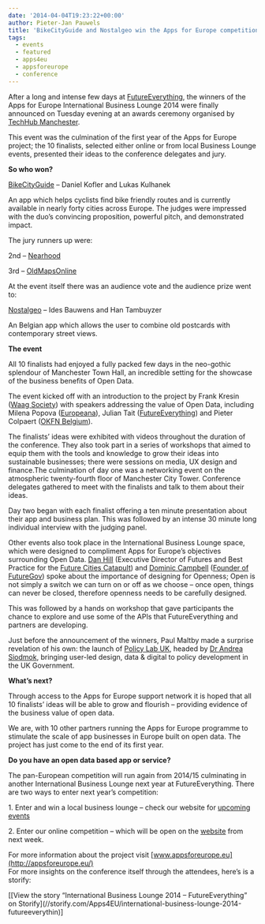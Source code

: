 ```yaml
---
date: '2014-04-04T19:23:22+00:00'
author: Pieter-Jan Pauwels
title: 'BikeCityGuide and Nostalgeo win the Apps for Europe competition.'
tags:
  - events
  - featured
  - apps4eu
  - appsforeurope
  - conference
---
```


After a long and intense few days at [FutureEverything](http://futureeverything.org/), the winners of the Apps for Europe International Business Lounge 2014 were finally announced on Tuesday evening at an awards ceremony organised by [TechHub Manchester](http://manchester.techhub.com/).

This event was the culmination of the first year of the Apps for Europe project; the 10 finalists, selected either online or from local Business Lounge events, presented their ideas to the conference delegates and jury.

**So who won?**

[BikeCityGuide](http://www.bikecityguide.org/) – Daniel Kofler and Lukas Kulhanek

An app which helps cyclists find bike friendly routes and is currently available in nearly forty cities across Europe. The judges were impressed with the duo’s convincing proposition, powerful pitch, and demonstrated impact.

The jury runners up were:

2nd – [Nearhood](http://bornlocal.fi/)

3rd – [OldMapsOnline](http://www.oldmapsonline.org/)

At the event itself there was an audience vote and the audience prize went to:

[Nostalgeo](http://nostalgeo.com/) – Ides Bauwens and Han Tambuyzer

An Belgian app which allows the user to combine old postcards with contemporary street views.

**The event**

All 10 finalists had enjoyed a fully packed few days in the neo-gothic splendour of Manchester Town Hall, an incredible setting for the showcase of the business benefits of Open Data.

The event kicked off with an introduction to the project by Frank Kresin ([Waag Society](http://waag.org/nl)) with speakers addressing the value of Open Data, including Milena Popova ([Europeana](http://www.europeana.eu/)), Julian Tait ([FutureEverything](http://futureeverything.org/)) and Pieter Colpaert ([OKFN Belgium](https://openknowledge.be/)).

The finalists’ ideas were exhibited with videos throughout the duration of the conference. They also took part in a series of workshops that aimed to equip them with the tools and knowledge to grow their ideas into sustainable businesses; there were sessions on media, UX design and finance.The culmination of day one was a networking event on the atmospheric twenty-fourth floor of Manchester City Tower. Conference delegates gathered to meet with the finalists and talk to them about their ideas.

Day two began with each finalist offering a ten minute presentation about their app and business plan. This was followed by an intense 30 minute long individual interview with the judging panel.

Other events also took place in the International Business Lounge space, which were designed to compliment Apps for Europe’s objectives surrounding Open Data. [Dan Hill](https://twitter.com/cityofsound) (Executive Director of Futures and Best Practice for the [Future Cities Catapult](https://futurecities.catapult.org.uk/)) and [Dominic Campbell](https://twitter.com/dominiccampbell) ([Founder of FutureGov](http://wearefuturegov.com/)) spoke about the importance of designing for Openness; Open is not simply a switch we can turn on or off as we choose – once open, things can never be closed, therefore openness needs to be carefully designed.

This was followed by a hands on workshop that gave participants the chance to explore and use some of the APIs that FutureEverything and partners are developing.

Just before the announcement of the winners, Paul Maltby made a surprise revelation of his own: the launch of [Policy Lab UK](https://twitter.com/PolicyLabUK), headed by [Dr Andrea Siodmok](https://twitter.com/AndreaSiodmok), bringing user-led design, data &amp; digital to policy development in the UK Government.

**What’s next?**

Through access to the Apps for Europe support network it is hoped that all 10 finalists’ ideas will be able to grow and flourish – providing evidence of the business value of open data.

We are, with 10 other partners running the Apps for Europe programme to stimulate the scale of app businesses in Europe built on open data. The project has just come to the end of its first year.

**Do you have an open data based app or service?**

The pan-European competition will run again from 2014/15 culminating in another International Business Lounge next year at FutureEverything. There are two ways to enter next year’s competition:

1\. Enter and win a local business lounge – check our website for [upcoming events](http://appsforeurope.eu/open-data-events-upcoming)

2\. Enter our online competition – which will be open on the [website](http://appsforeurope.eu/) from next week.

For more information about the project visit [www.appsforeurope.eu](http://appsforeurope.eu/)  
For more insights on the conference itself through the attendees, here’s is a storify:

<div class="storify">[[View the story “International Business Lounge 2014 – FutureEverything” on Storify](//storify.com/Apps4EU/international-business-lounge-2014-futureeverythin)]</div>
